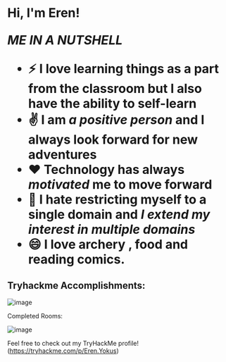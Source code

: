 <h1>Hi, I'm Eren!



***ME IN A NUTSHELL***
- :zap: I love learning things as a part from the classroom but I also have the ability to self-learn
 - :v: I am ***a positive person*** and I always look forward for new adventures
 - :heart: Technology has always ***motivated*** me to move forward
 - :open_hands: I hate restricting myself to a single domain and ***I extend my interest in multiple domains***
 - 😄  I love archery , food and reading comics.

<h2> Tryhackme Accomplishments:</h2>

![image](https://user-images.githubusercontent.com/115635856/195413749-b1f2c599-0fbc-4487-8bb0-08c4a84457f5.png)

Completed Rooms:

![image](https://user-images.githubusercontent.com/115635856/195416063-20583dce-0592-4dcc-b598-0d57fc18963f.png)


 Feel free to check out my TryHackMe profile! (https://tryhackme.com/p/Eren.Yokus)
<!--

Here are some ideas to get you started:

- 🔭 I’m currently working on ...
- 🌱 I’m currently learning ...
- 👯 I’m looking to collaborate on ...
- 🤔 I’m looking for help with ...
- 💬 Ask me about ...
- 📫 How to reach me: ...
- Pronouns: ...
- ⚡ Fun fact: ...
 
  <h2>👨‍💻 Cybersecurity Certificates:</h2>

 
 
 Feel free to look around my repos and do check out my portfolio website too! (www.kumaraguru.tech)
 
 
![Open Source Love png1](https://badges.frapsoft.com/os/v1/open-source.png?v=103)
![Generic badge](https://img.shields.io/badge/ETHICAL-HACKER-<COLOR>.svg)
-->
